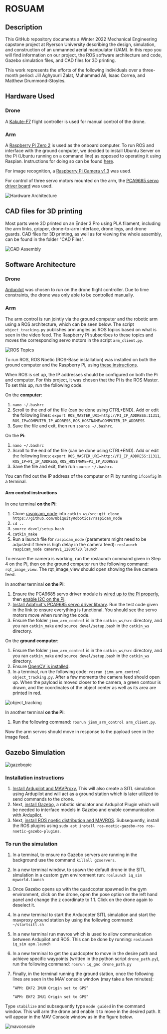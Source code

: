 # ROSUAM
## Description
This GitHub repository documents a Winter 2022 Mechanical Engineering capstone project at Ryerson University describing the design, simulation, and construction of an unmanned aerial manipulator (UAM). In this repo you will find information on our project, the ROS software architecture and code, Gazebo simulation files, and CAD files for 3D printing. 

This work represents the efforts of the following individuals over a three-month period: Jill Aghyourli Zalat, Muhammad Ali, Isaac Correa, and Matthew Drummond-Stoyles.


## Hardware Used
### Drone
A [Kakute-F7](http://www.holybro.com/product/kakute-f7-aio-v1-5/) flight controller is used for manual control of the drone. 

### Arm
A [Raspberry Pi Zero 2](https://www.raspberrypi.com/products/raspberry-pi-zero-2-w/) is used as the onboard computer. To run ROS and interface with the ground computer, we decided to install Ubuntu Server on the Pi (Ubuntu running on a command line) as opposed to operating it using Raspian. Instructions for doing so can be found [here](https://ubuntu.com/tutorials/how-to-install-ubuntu-on-your-raspberry-pi#1-overview).

For image recognition, a [Raspberry Pi Camera v1.3](https://projects.raspberrypi.org/en/projects/getting-started-with-picamera) was used.

For control of three servo motors mounted on the arm, the [PCA9685 servo driver board](https://www.amazon.ca/SunFounder-PCA9685-Channel-Arduino-Raspberry/dp/B014KTSMLA/ref=sr_1_6?crid=3QD2Z1HIESGEN&keywords=pca9685&qid=1649836331&sprefix=pca9%2Caps%2C114&sr=8-6) was used.

![Hardware Architecture](hardware.PNG)
## CAD files for 3D printing
Most parts were 3D printed on an Ender 3 Pro using PLA filament, including the arm links, gripper, drone-to-arm interface, drone legs, and drone guards. CAD files for 3D printing, as well as for viewing the whole assembly, can be found in the folder "CAD Files".

![CAD Assembly](cad_assembly.PNG)
## Software Architecture
### Drone
[Ardupilot](https://ardupilot.org/) was chosen to run on the drone flight controller. Due to time constraints, the drone was only able to be controlled manually.

### Arm
The arm control is run jointly via the ground computer and the robotic arm using a ROS architecture, which can be seen below. The script `object_tracking.py` publishes arm angles as ROS topics based on what is seen in the video feed. The Raspberry Pi subscribes to these topics and moves the corresponding servo motors in the script `arm_client.py`.

![ROS Topics](rostopics.PNG)

To run ROS, ROS Noetic (ROS-Base installation) was installed on both the ground computer and the Raspberry Pi, using [these instructions](http://wiki.ros.org/noetic/Installation/Ubuntu).

When ROS is set up, the IP addresses should be configured on both the Pi and computer. For this project, it was chosen that the Pi is the ROS Master. To set this up, run the following code.

On the **computer**: 
1. `nano ~/.bashrc`
2. Scroll to the end of the file (can be done using CTRL+END). Add or edit the following lines: `export ROS_MASTER_URI=http://PI_IP_ADDRESS:11311`, `ROS_IP=COMPUTER_IP_ADDRESS`, `ROS_HOSTNAME=COMPUTER_IP_ADDRESS`
3. Save the file and exit, then run `source ~/.bashrc`.

On the **Pi**: 
1. `nano ~/.bashrc`
2. Scroll to the end of the file (can be done using CTRL+END). Add or edit the following lines: `export ROS_MASTER_URI=http://PI_IP_ADDRESS:11311`, `ROS_IP=PI_IP_ADDRESS`, `ROS_HOSTNAME=PI_IP_ADDRESS`
3. Save the file and exit, then run `source ~/.bashrc`.

You can find out the IP address of the computer or Pi by running `ifconfig` in a terminal.
#### Arm control instructions
In one terminal **on the Pi**:
1. Clone [raspicam_node](https://github.com/UbiquityRobotics/raspicam_node) into `catkin_ws/src`: `git clone https://github.com/UbiquityRobotics/raspicam_node`
2. `cd ..`
3. `source devel/setup.bash`
4. `catkin_make`
5. Run a launch file for `raspicam_node` (parameters might need to be adjusted if there is high delay in the camera feed): `roslaunch raspicam_node camerav1_1280x720.launch`

To ensure the camera is working, run the roslaunch command given in Step 4 on the Pi, then on the ground computer run the following command: `rqt_image_view`. The rqt_image_view should open showing the live camera feed. 

In another terminal **on the Pi**:
1. Ensure the PCA9685 servo driver module is [wired up to the Pi properly](https://learn.adafruit.com/adafruit-16-channel-servo-driver-with-raspberry-pi/hooking-it-up), then [enable I2C on the Pi](https://medium.com/vacatronics/getting-started-with-raspberry-pi-i2c-and-ubuntu-server-eaa57ee0baf2).
2. [Install Adafruit's PCA9685 servo driver library](https://learn.adafruit.com/adafruit-16-channel-servo-driver-with-raspberry-pi/using-the-adafruit-library). Run the test code given in the link to ensure everything is functional. You should see the servo motors move when running the code.
3. Ensure the folder `jimm_arm_control` is in the `catkin_ws/src` directory, and you ran `catkin_make` and `source devel/setup.bash` in the `catkin_ws` directory. 

On the **ground computer**:
1. Ensure the folder `jimm_arm_control` is in the `catkin_ws/src` directory, and you ran `catkin_make` and `source devel/setup.bash` in the `catkin_ws` directory. 
2. Ensure [OpenCV is installed](https://pypi.org/project/opencv-python/).
3. In a terminal, run the following code: `rosrun jimm_arm_control object_tracking.py`. After a few moments the camera feed should open up. When the payload is moved closer to the camera, a green contour is drawn, and the coordinates of the object center as well as its area are printed in red. 

![object_tracking](gripscreen1.PNG)

In another terminal **on the Pi**:
1. Run the following command: `rosrun jimm_arm_control arm_client.py`. 

Now the arm servos should move in response to the payload seen in the image feed.

## Gazebo Simulation
![gazebopic](gazebo.PNG)
### Installation instructions
1. [Install Ardupilot and MAVProxy.](https://github.com/Intelligent-Quads/iq_tutorials/blob/master/docs/Installing_Ardupilot.md) This will also create a SITL simulation using Ardupilot and will act as a ground station which is later utilized to send commands to the drone.
2. Next, [install Gazebo,](https://github.com/Intelligent-Quads/iq_tutorials/blob/master/docs/installing_gazebo_arduplugin.md) a robotic simulator and Ardupilot Plugin which will be needed to interface models in Gazebo and enable communication with Ardupilot.
3. Next, [install ROS noetic distribution and MAVROS](https://github.com/Intelligent-Quads/iq_tutorials). Subsequently, install the ROS plugins using `sudo apt install ros-noetic-gazebo-ros ros-noetic-gazebo-plugins`.

### To run the simulation
1. In a terminal, to ensure no Gazebo servers are running in the background use the command `killall gzservers`.
2. In a new terminal window, to spawn the default drone in the SITL simulation in a custom gym environment run: `roslaunch iq_sim myworld.launch`
3. Once Gazebo opens up with the quadcopter spawned in the gym environment, click on the drone, open the pose option on the left hand panel and change the z coordinate to 1.1. Click on the drone again to deselect it. 
4. In a new terminal to start the Arducopter SITL simulation and start the mavproxy ground station by using the following command: `~/startsitl.sh` 
5. In a new terminal run mavros which is used to allow communication between Ardupilot and ROS. This can be done by running: `roslaunch iq_sim apm.launch`
6. In a new terminal to get the quadcopter to move in the desire path and achieve specific waypoints (written in the python script `drone_path.py`), run the following command: `rosrun iq_gnc drone_path.py` 
7. Finally, in the terminal running the ground station, once the following lines are seen in the MAV console window (may take a few minutes):


    `“APM: EKF2 IMU0 Origin set to GPS”`
    
    `“APM: EKF2 IMU1 Origin set to GPS”`
    
    
Type `stabilize` and subsequently type `mode guided` in the command window. This will arm the drone and enable it to move in the desired path. It will appear in the MAV Console window as in the figure below.

![mavconsole](mavconsole.PNG)





